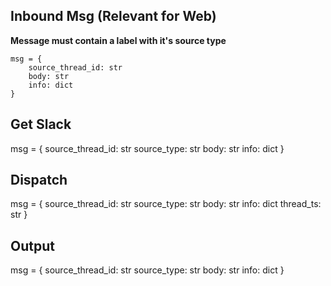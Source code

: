 ## Inbound Msg (Relevant for Web)

**Message must contain a label with it's source type**

```
msg = {
    source_thread_id: str
    body: str
    info: dict
}
```

## Get Slack
msg = {
    source_thread_id: str
    source_type: str
    body: str
    info: dict
}

## Dispatch
msg = {
    source_thread_id: str
    source_type: str
    body: str
    info: dict
    thread_ts: str
}


## Output
msg = {
    source_thread_id: str
    source_type: str
    body: str
    info: dict
}
